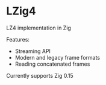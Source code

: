 # LZig4
LZ4 implementation in Zig

Features:
 - Streaming API
 - Modern and legacy frame formats
 - Reading concatenated frames

Currently supports Zig 0.15
